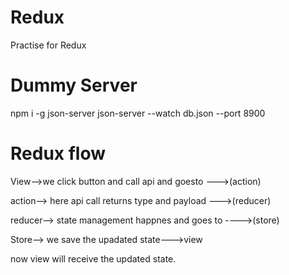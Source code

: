 # Redux
Practise for Redux


# Dummy Server
npm i -g json-server 
json-server --watch db.json --port 8900

# Redux flow
View-->we click button and call api and goesto --->(action)

action--> here api call returns type and payload --->(reducer)

reducer--> state management happnes and goes to ---->(store)

Store--> we save the upadated state--->view


now view will receive the updated state.
